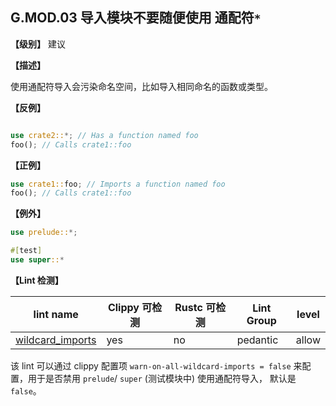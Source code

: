 
## G.MOD.03   导入模块不要随便使用 通配符`*` 

**【级别】** 建议

**【描述】**

使用通配符导入会污染命名空间，比如导入相同命名的函数或类型。

**【反例】**

```rust

use crate2::*; // Has a function named foo
foo(); // Calls crate1::foo
```

**【正例】**

```rust
use crate1::foo; // Imports a function named foo
foo(); // Calls crate1::foo
```

**【例外】**

```rust
use prelude::*;

#[test]
use super::*
```

**【Lint 检测】**

| lint name                                                    | Clippy 可检测 | Rustc 可检测 | Lint Group | level |
| ------------------------------------------------------------ | ------------- | ------------ | ---------- | ----- |
| [wildcard_imports](https://rust-lang.github.io/rust-clippy/master/#wildcard_imports) | yes           | no           | pedantic   | allow |

该 lint 可以通过 clippy 配置项 `warn-on-all-wildcard-imports = false` 来配置，用于是否禁用 `prelude`/ `super` (测试模块中) 使用通配符导入， 默认是 `false`。
